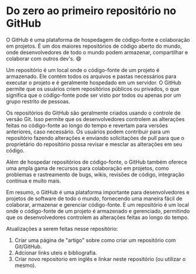 # Do zero ao primeiro repositório no GitHub

O GitHub é uma plataforma de hospedagem de código-fonte e colaboração em projetos. É um dos maiores repositórios de código aberto do mundo, onde desenvolvedores de todo o mundo podem armazenar, compartilhar e colaborar com outros dev's. :smile:

Um repositório é um local onde o código-fonte de um projeto é armazenado. Ele contém todos os arquivos e pastas necessários para executar o projeto e é geralmente hospedado em um servidor. O GitHub permite que os usuários criem repositórios públicos ou privados, o que significa que o código-fonte pode ser visto por todos ou apenas por um grupo restrito de pessoas.

Os repositórios do GitHub são geralmente criados usando o controle de versão Git. Isso permite que os desenvolvedores controlem as alterações feitas no código-fonte ao longo do tempo e revertam para versões anteriores, caso necessário. Os usuários podem contribuir para um repositório fazendo alterações e enviando solicitações de pull para que o proprietário do repositório possa revisar e mesclar as alterações em seu código.

Além de hospedar repositórios de código-fonte, o GitHub também oferece uma ampla gama de recursos para colaboração em projetos, como problemas e rastreamento de bugs, wikis, revisões de código, integração contínua e muito mais.

Em resumo, o GitHub é uma plataforma importante para desenvolvedores e projetos de software de todo o mundo, fornecendo uma maneira fácil de colaborar, armazenar e gerenciar código-fonte. E um repositório é um local onde o código-fonte de um projeto é armazenado e gerenciado, permitindo que os desenvolvedores controlem as alterações feitas ao longo do tempo.



Atualizações a serem feitas nesse repositório: 
 1. Criar uma página de "artigo" sobre como criar um repositório com Git/GitHub.
 2. Adcionar links uteis e bibliografia.
 3. Criar novo repositorio em inglês e linkar neste repositório (ou utilizar o mesmo).
